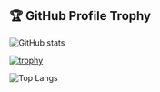 ## 🏆 GitHub Profile Trophy

![GitHub stats](https://github-readme-stats.vercel.app/api?username=Mohamad-Farhan&count_private=true&show_icons=true&theme=algolia)

[![trophy](https://github-profile-trophy.vercel.app/?username=Mohamad-Farhan&no-bg=true&theme=algolia)](https://github.com/Mohamad-Farhan)

![Top Langs](https://github-readme-stats.vercel.app/api/top-langs/?username=Mohamad-Farhan&theme=algolia&layout=compact)
